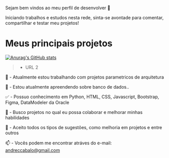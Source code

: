 Sejam bem vindos ao meu perfil de desenvolver 👋

Iniciando trabalhos e estudos nesta rede, sinta-se avontade para comentar, compartilhar e testar meu projetos!

# Meus principais projetos

[![Anurag's GitHub stats](https://github-readme-stats.vercel.app/api?username=andrecabalo)](https://github.com/andrecabalo/github-readme-stats)

>- URL 2


📰 - Atualmente estou trabalhando com projetos parametricos de arquitetura

🌱 - Estou atualmente apreendendo sobre banco de dados..

✅ - Possuo conhecimento em Python, HTML, CSS, Javascript, Bootstrap, Figma, DataModeler da Oracle

🔭 - Busco projetos no qual eu possa colaborar e melhorar minhas habilidades

💬 - Aceito todos os tipos de sugestões, como melhoria em projetos e entre outros

📫 - Vocês podem me encontrar atráves do e-mail: andreccabalo@gmail.com





<!--
**AndreCabalo/AndreCabalo** is a ✨ _special_ ✨ repository because its `README.md` (this file) appears on your GitHub profile.

Here are some ideas to get you started:

- 🔭 I’m currently working on ...
- 🌱 I’m currently learning ...
- 👯 I’m looking to collaborate on ...
- 🤔 I’m looking for help with ...
- 💬 Ask me about ...
- 📫 How to reach me: ...
- 😄 Pronouns: ...
- ⚡ Fun fact: ...
-->
